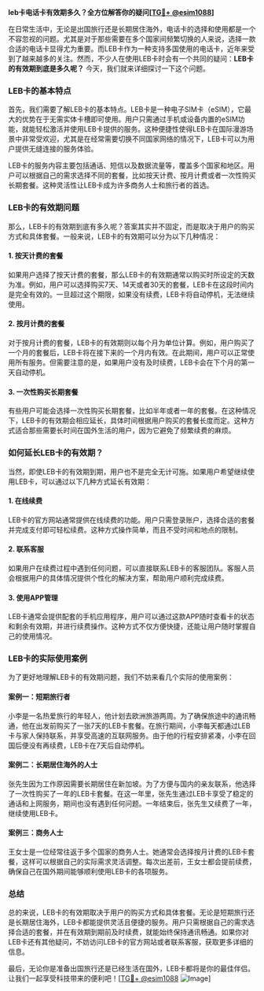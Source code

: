 **leb卡电话卡有效期多久？全方位解答你的疑问[[TG💪+ @esim1088](https://t.me/s/esim1088)]**

在日常生活中，无论是出国旅行还是长期居住海外，电话卡的选择和使用都是一个不容忽视的问题。尤其是对于那些需要在多个国家间频繁切换的人来说，选择一款合适的电话卡显得尤为重要。而LEB卡作为一种支持多国使用的电话卡，近年来受到了越来越多的关注。然而，不少人在使用LEB卡时会有一个共同的疑问：**LEB卡的有效期到底是多久呢？** 今天，我们就来详细探讨一下这个问题。

### LEB卡的基本特点

首先，我们需要了解LEB卡的基本特点。LEB卡是一种电子SIM卡（eSIM），它最大的优势在于无需实体卡槽即可使用。用户只需通过手机或设备内置的eSIM功能，就能轻松激活并使用LEB卡提供的服务。这种便捷性使得LEB卡在国际漫游场景中非常受欢迎，尤其是在经常需要切换不同国家网络的情况下，LEB卡可以为用户提供无缝连接的服务体验。

LEB卡的服务内容主要包括通话、短信以及数据流量等，覆盖多个国家和地区。用户可以根据自己的需求选择不同的套餐，比如按天计费、按月计费或者一次性购买长期套餐。这种灵活性让LEB卡成为许多商务人士和旅行者的首选。

### LEB卡的有效期问题

那么，LEB卡的有效期到底有多久呢？答案其实并不固定，而是取决于用户的购买方式和具体套餐。一般来说，LEB卡的有效期可以分为以下几种情况：

#### 1. **按天计费的套餐**
如果用户选择了按天计费的套餐，那么LEB卡的有效期通常以购买时所设定的天数为准。例如，用户可以选择购买7天、14天或者30天的套餐，LEB卡在这段时间内是完全有效的。一旦超过这个期限，如果没有续费，LEB卡将自动停机，无法继续使用。

#### 2. **按月计费的套餐**
对于按月计费的套餐，LEB卡的有效期则以每个月为单位计算。例如，用户购买了一个月的套餐后，LEB卡将在接下来的一个月内有效。在此期间，用户可以正常使用所有服务。但需要注意的是，如果用户没有及时续费，LEB卡会在下个月的第一天自动停机。

#### 3. **一次性购买长期套餐**
有些用户可能会选择一次性购买长期套餐，比如半年或者一年的套餐。在这种情况下，LEB卡的有效期会相应延长，具体时间根据用户购买的套餐长度而定。这种方式适合那些需要长时间在国外生活的用户，因为它避免了频繁续费的麻烦。

### 如何延长LEB卡的有效期？

当然，即使LEB卡的有效期到期，用户也不是完全无计可施。如果用户希望继续使用LEB卡，可以通过以下几种方式延长有效期：

#### 1. **在线续费**
LEB卡的官方网站通常提供在线续费的功能。用户只需登录账户，选择合适的套餐并完成支付即可轻松续费。这种方式操作简单，而且不受时间和地点的限制。

#### 2. **联系客服**
如果用户在续费过程中遇到任何问题，可以直接联系LEB卡的客服团队。客服人员会根据用户的具体情况提供个性化的解决方案，帮助用户顺利完成续费。

#### 3. **使用APP管理**
LEB卡通常会提供配套的手机应用程序，用户可以通过这款APP随时查看卡的状态和剩余有效期，并进行续费操作。这种方式不仅方便快捷，还能让用户随时掌握自己的使用情况。

### LEB卡的实际使用案例

为了更好地理解LEB卡的有效期问题，我们不妨来看几个实际的使用案例：

#### 案例一：短期旅行者
小李是一名热爱旅行的年轻人，他计划去欧洲旅游两周。为了确保旅途中的通讯畅通，他在出发前购买了一张7天的LEB卡套餐。在旅行期间，小李每天都通过LEB卡与家人保持联系，并享受高速的互联网服务。由于他的行程安排紧凑，小李在回国后便没有再续费，LEB卡在7天后自动停机。

#### 案例二：长期居住海外的人士
张先生因为工作原因需要长期居住在新加坡。为了方便与国内的亲友联系，他选择了一次性购买了一年的LEB卡套餐。在这一年里，张先生通过LEB卡享受了稳定的通话和上网服务，期间也没有遇到任何问题。一年结束后，张先生又续费了一年，继续使用LEB卡。

#### 案例三：商务人士
王女士是一位经常往返于多个国家的商务人士。她通常会选择按月计费的LEB卡套餐，这样可以根据自己的实际需求灵活调整。每次出差前，王女士都会提前续费，确保自己在国外期间能够顺利使用LEB卡的各项服务。

### 总结

总的来说，LEB卡的有效期取决于用户的购买方式和具体套餐。无论是短期旅行还是长期居住海外，LEB卡都能提供灵活且便捷的服务。用户只需根据自己的需求选择合适的套餐，并在有效期到期前及时续费，就能始终保持通讯畅通。如果你对LEB卡还有其他疑问，不妨访问LEB卡的官方网站或者联系客服，获取更多详细的信息。

最后，无论你是准备出国旅行还是已经生活在国外，LEB卡都将是你的最佳伴侣。让我们一起享受科技带来的便利吧！[[TG💪+ @esim1088](https://t.me/s/esim1088) ![Image](https://i.postimg.cc/4NQfJmqS/Snipaste-2025-05-13-00-14-12.png)]